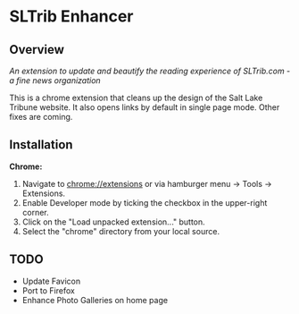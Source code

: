 <h1>SLTrib Enhancer</h1>


<h2>Overview</h2>
<i>An extension to update and beautify the reading experience of SLTrib.com - a fine news organization</i>

<p>This is a chrome extension that cleans up the design of the Salt Lake Tribune website. It also opens links by default in single page mode. Other fixes are coming. 


<h2>Installation</h2>
<b>Chrome:</b>
    <ol>
        <li>Navigate to <a href="chrome://extensions" href="_blank">chrome://extensions</a> or via hamburger menu -> Tools -> Extensions.</li>
        <li>Enable Developer mode by ticking the checkbox in the upper-right corner.</li>
        <li>Click on the "Load unpacked extension..." button.</li>
        <li>Select the "chrome" directory from your local source.</li>
    </ol>
<h2>TODO</h2>
<ul>
    <li>Update Favicon</li>
    <li>Port to Firefox</li>
    <li>Enhance Photo Galleries on home page</li>
</ul>